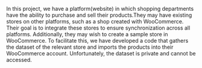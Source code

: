 In this project, we have a platform(website) in which shopping departments have the ability to purchase and sell their products.They may have existing stores on other platforms, such as a shop created with WooCommerce. Their goal is to integrate these stores to ensure synchronization across all platforms. Additionally, they may wish to create a sample store in WooCommerce. To facilitate this, we have developed a code that gathers the dataset of the relevant store and imports the products into their WooCommerce account. Unfortunately, the dataset is private and cannot be accessed.
